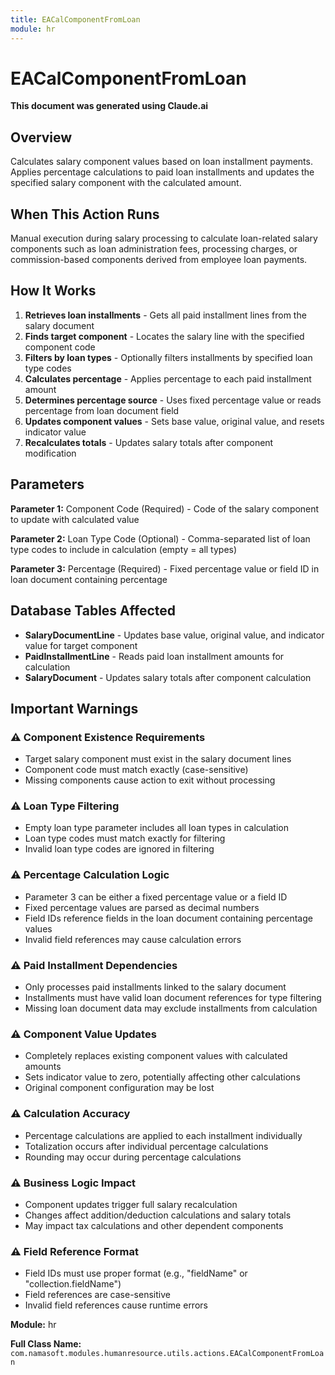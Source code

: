 ```yaml
---
title: EACalComponentFromLoan
module: hr
---
```



<div class='entity-flows'>

# EACalComponentFromLoan

**This document was generated using Claude.ai**

## Overview

Calculates salary component values based on loan installment payments. Applies percentage calculations to paid loan installments and updates the specified salary component with the calculated amount.

## When This Action Runs

Manual execution during salary processing to calculate loan-related salary components such as loan administration fees, processing charges, or commission-based components derived from employee loan payments.

## How It Works

1. **Retrieves loan installments** - Gets all paid installment lines from the salary document
2. **Finds target component** - Locates the salary line with the specified component code
3. **Filters by loan types** - Optionally filters installments by specified loan type codes
4. **Calculates percentage** - Applies percentage to each paid installment amount
5. **Determines percentage source** - Uses fixed percentage value or reads percentage from loan document field
6. **Updates component values** - Sets base value, original value, and resets indicator value
7. **Recalculates totals** - Updates salary totals after component modification

## Parameters

**Parameter 1:** Component Code (Required) - Code of the salary component to update with calculated value

**Parameter 2:** Loan Type Code (Optional) - Comma-separated list of loan type codes to include in calculation (empty = all types)

**Parameter 3:** Percentage (Required) - Fixed percentage value or field ID in loan document containing percentage

## Database Tables Affected

- **SalaryDocumentLine** - Updates base value, original value, and indicator value for target component
- **PaidInstallmentLine** - Reads paid loan installment amounts for calculation
- **SalaryDocument** - Updates salary totals after component calculation

## Important Warnings

### ⚠️ Component Existence Requirements
- Target salary component must exist in the salary document lines
- Component code must match exactly (case-sensitive)
- Missing components cause action to exit without processing

### ⚠️ Loan Type Filtering
- Empty loan type parameter includes all loan types in calculation
- Loan type codes must match exactly for filtering
- Invalid loan type codes are ignored in filtering

### ⚠️ Percentage Calculation Logic
- Parameter 3 can be either a fixed percentage value or a field ID
- Fixed percentage values are parsed as decimal numbers
- Field IDs reference fields in the loan document containing percentage values
- Invalid field references may cause calculation errors

### ⚠️ Paid Installment Dependencies
- Only processes paid installments linked to the salary document
- Installments must have valid loan document references for type filtering
- Missing loan document data may exclude installments from calculation

### ⚠️ Component Value Updates
- Completely replaces existing component values with calculated amounts
- Sets indicator value to zero, potentially affecting other calculations
- Original component configuration may be lost

### ⚠️ Calculation Accuracy
- Percentage calculations are applied to each installment individually
- Totalization occurs after individual percentage calculations
- Rounding may occur during percentage calculations

### ⚠️ Business Logic Impact
- Component updates trigger full salary recalculation
- Changes affect addition/deduction calculations and salary totals
- May impact tax calculations and other dependent components

### ⚠️ Field Reference Format
- Field IDs must use proper format (e.g., "fieldName" or "collection.fieldName")
- Field references are case-sensitive
- Invalid field references cause runtime errors

**Module:** hr

**Full Class Name:** `com.namasoft.modules.humanresource.utils.actions.EACalComponentFromLoan`


</div>